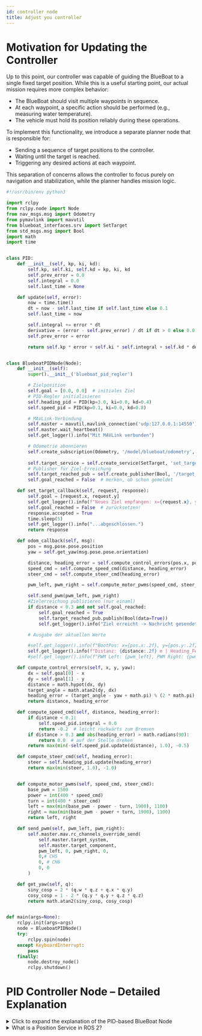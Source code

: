 ```yaml
---
id: controller node
title: Adjust you controller
---
```


# Motivation for Updating the Controller

Up to this point, our controller was capable of guiding the BlueBoat to a single fixed target position. While this is a useful starting point, our actual mission requires more complex behavior:

 - The BlueBoat should visit multiple waypoints in sequence.
 - At each waypoint, a specific action should be performed (e.g., measuring water temperature).
 - The vehicle must hold its position reliably during these operations.

To implement this functionality, we introduce a separate planner node that is responsible for:

 - Sending a sequence of target positions to the controller.
 - Waiting until the target is reached.
 - Triggering any desired actions at each waypoint.

This separation of concerns allows the controller to focus purely on navigation and stabilization, while the planner handles mission logic.

``` python 
#!/usr/bin/env python3

import rclpy
from rclpy.node import Node
from nav_msgs.msg import Odometry
from pymavlink import mavutil
from blueboat_interfaces.srv import SetTarget
from std_msgs.msg import Bool
import math
import time


class PID:
    def __init__(self, kp, ki, kd):
        self.kp, self.ki, self.kd = kp, ki, kd
        self.prev_error = 0.0
        self.integral = 0.0
        self.last_time = None

    def update(self, error):
        now = time.time()
        dt = now - self.last_time if self.last_time else 0.1
        self.last_time = now

        self.integral += error * dt
        derivative = (error - self.prev_error) / dt if dt > 0 else 0.0
        self.prev_error = error

        return self.kp * error + self.ki * self.integral + self.kd * derivative


class BlueboatPIDNode(Node):
    def __init__(self):
        super().__init__('blueboat_pid_regler')

        # Zielposition
        self.goal = [0.0, 0.0]  # initiales Ziel
        # PID-Regler initialisieren
        self.heading_pid = PID(kp=3.0, ki=0.0, kd=0.4)
        self.speed_pid = PID(kp=0.1, ki=0.0, kd=0.8)

        # MAVLink-Verbindung
        self.master = mavutil.mavlink_connection('udp:127.0.0.1:14550')
        self.master.wait_heartbeat()
        self.get_logger().info("Mit MAVLink verbunden")

        # Odometrie abonnieren
        self.create_subscription(Odometry, '/model/blueboat/odometry', self.odom_callback, 10)
        
        self.target_service = self.create_service(SetTarget, 'set_target', self.set_target_callback)
        # Publisher für Ziel-Erreichung
        self.target_reached_pub = self.create_publisher(Bool, '/target_reached', 10)
        self.goal_reached = False  # merken, ob schon gemeldet

    def set_target_callback(self, request, response):
        self.goal = [request.x, request.y]
        self.get_logger().info(f"Neues Ziel empfangen: x={request.x}, y={request.y}")
        self.goal_reached = False  # zurücksetzen!
        response.accepted = True
        time.sleep(5)
        self.get_logger().info("...abgeschlossen.")
        return response

    def odom_callback(self, msg):
        pos = msg.pose.pose.position
        yaw = self.get_yaw(msg.pose.pose.orientation)

        distance, heading_error = self.compute_control_errors(pos.x, pos.y, yaw)
        speed_cmd = self.compute_speed_cmd(distance, heading_error)
        steer_cmd = self.compute_steer_cmd(heading_error)

        pwm_left, pwm_right = self.compute_motor_pwms(speed_cmd, steer_cmd)

        self.send_pwm(pwm_left, pwm_right)
        #Zielerreichung publizieren (nur einaml)
        if distance < 0.3 and not self.goal_reached:
            self.goal_reached = True
            self.target_reached_pub.publish(Bool(data=True))
            self.get_logger().info("Ziel erreicht -> Nachricht gesendet")

        # Ausgabe der aktuellen Werte

        #self.get_logger().info(f"BootPos: x={pos.x:.2f}, y={pos.y:.2f}, yaw={math.degrees(yaw):.1f}°")
        self.get_logger().info(f"Distanz: {distance:.2f} m | Heading_Fehler: {math.degrees(heading_error):.1f}°")
        #self.get_logger().info(f"PWM Left: {pwm_left}, PWM Right: {pwm_right}")

    def compute_control_errors(self, x, y, yaw):
        dx = self.goal[0] - x
        dy = self.goal[1] - y
        distance = math.hypot(dx, dy)
        target_angle = math.atan2(dy, dx)
        heading_error = (target_angle - yaw + math.pi) % (2 * math.pi) - math.pi
        return distance, heading_error

    def compute_speed_cmd(self, distance, heading_error):
        if distance < 0.1:
            self.speed_pid.integral = 0.0
            return -0.2  # leicht rückwärts zum Bremsen
        if distance > 0.3 and abs(heading_error) > math.radians(90):
            return 0.0  # auf der Stelle drehen
        return max(min(-self.speed_pid.update(distance), 1.0), -0.5)

    def compute_steer_cmd(self, heading_error):
        steer = self.heading_pid.update(heading_error)
        return max(min(steer, 1.0), -1.0)


    def compute_motor_pwms(self, speed_cmd, steer_cmd):
        base_pwm = 1500
        power = int(400 * speed_cmd)
        turn = int(400 * steer_cmd)
        left = max(min(base_pwm - power - turn, 1900), 1100)
        right = max(min(base_pwm - power + turn, 1900), 1100)
        return left, right

    def send_pwm(self, pwm_left, pwm_right):
        self.master.mav.rc_channels_override_send(
            self.master.target_system,
            self.master.target_component,
            pwm_left, 0, pwm_right, 0,
            0,# CH5
            0, # CH6
            0, 0
        )

    def get_yaw(self, q):
        siny_cosp = 2 * (q.w * q.z + q.x * q.y)
        cosy_cosp = 1 - 2 * (q.y * q.y + q.z * q.z)
        return math.atan2(siny_cosp, cosy_cosp)


def main(args=None):
    rclpy.init(args=args)
    node = BlueboatPIDNode()
    try:
        rclpy.spin(node)
    except KeyboardInterrupt:
        pass
    finally:
        node.destroy_node()
        rclpy.shutdown()

```

# PID Controller Node – Detailed Explanation

<details>
<summary>Click to expand the explanation of the PID-based BlueBoat Node</summary>

## Overall Node Structure

The script is a ROS 2 node written in Python that controls a simulated BlueBoat. It listens to the boat’s position and orientation and sends motor commands to steer it toward a target.

## PID Class

This class implements a standard Proportional-Integral-Derivative controller. It tries to minimize the difference between the current value and the target by calculating:

Proportional (P): Immediate error

Integral (I): Accumulated past error

Derivative (D): Rate of change of error

```python
class PID:
    def __init__(self, kp, ki, kd):
        ...
```
🚀 Node Initialization
```python
class BlueboatPIDNode(Node):
    def __init__(self):
        ...
```
In this section:

    Connects to MAVLink to control motors

    Subscribes to odometry data from Gazebo

    Provides a service for setting new target positions

    Publishes a message when the goal is reached

## Target Service
```python
self.target_service = self.create_service(SetTarget, 'set_target', self.set_target_callback)
```
This allows other nodes (e.g., a GUI or script) to set a target position (x, y) for the BlueBoat to navigate to.

🛰️ Odometry Subscriber
```python
self.create_subscription(Odometry, '/model/blueboat/odometry', self.odom_callback, 10)
```
Subscribes to the boat's real-time position and orientation in the simulation.
## Control Logic

The odom_callback() receives new odometry data and:

    Computes control errors between current and goal positions

    Uses PID controllers to calculate speed and steering

    Translates results to motor PWM signals

    Sends commands via MAVLink

## Motor Commands
```python
def send_pwm(self, pwm_left, pwm_right):
    self.master.mav.rc_channels_override_send(...)
```
This command overrides the throttle of left and right motors using MAVLink.

## Goal Reached Feedback
```python
self.target_reached_pub.publish(Bool(data=True))
```
Once the boat reaches the target within a 30 cm threshold, a message is published on /target_reached. Other systems can react to that (e.g., start logging, load next waypoint, etc.).
## Summary Table

| Section               | Purpose                                                                 |
|------------------------|-------------------------------------------------------------------------|
| `PID` class           | Controls speed & heading corrections                                     |
| `odom_callback()`     | Runs every time new pose info is received                                |
| `compute_*()` functions | Handle direction, distance, speed, and motor power calculations         |
| `send_pwm()`          | Sends left/right PWM signals to control movement                         |
| `set_target_callback()` | Service handler for receiving new target positions                      |
| `target_reached_pub`  | Publishes once the BlueBoat is near the target (within 0.3 m threshold)  |


</details>


<details>

<summary>What is a Position Service in ROS 2?</summary>

In this context, a **ROS 2 service** is used to **send target coordinates (x, y)** to the BlueBoat at runtime.

Unlike publishing to a topic (which is one-way), a service in ROS follows a **request/response** pattern:

Client ⇨ Service ⇨ Response


This means:  
- Another node (e.g. a GUI, script, or mission planner) sends a **target position request**
- Your PID node **receives** it and updates its internal goal coordinates
- It optionally sends back a **confirmation**

---

### Why Use a Service?

- **Dynamic control**: You can update the boat’s target anytime without restarting anything.
- **Predictable interaction**: The request/response pattern gives feedback (e.g., "Target accepted").
- **Encapsulation**: The PID logic doesn’t need to know where the request came from.

---

### Example Workflow

1. Some external node runs:
   ```python
   ros2 service call /set_target blueboat_interfaces/srv/SetTarget "{x: 5.0, y: 2.0}"
   ```

    Your node handles it with:
    ```python
    self.target_service = self.create_service(SetTarget, 'set_target', self.set_target_callback)
    ```
    Inside the callback:
    ```python
    def set_target_callback(self, request, response):
        self.goal = [request.x, request.y]
        response.accepted = True
        return response
    ```
### 📬 Summary


| Part             | Purpose                                                    |
|------------------|------------------------------------------------------------|
| `SetTarget.srv`  | Defines the message structure (`x`, `y`, `accepted`)       |
| `/set_target`    | The name of the service used for calling                   |
| `create_service` | Binds the request handler (`set_target_callback`)          |
| `goal` variable  | Internally stores the new coordinates                      |

This approach allows other ROS 2 components to navigate the BlueBoat on demand – ideal for interactive or autonomous missions.
</details> 